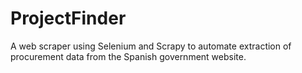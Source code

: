 # ProjectFinder
A web scraper using Selenium and Scrapy to automate extraction of procurement data from the Spanish government website.
